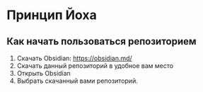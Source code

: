 # Принцип Йоха
## Как начать пользоваться репозиторием
1. Скачать Obsidian: https://obsidian.md/
2. Скачать данный репозиторий в удобное вам место
3. Открыть Obsidian
4. Выбрать скачанный вами репозиторий.
